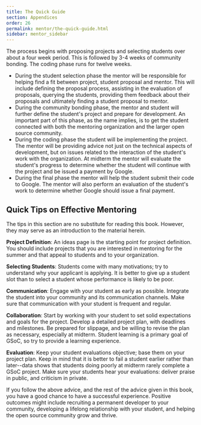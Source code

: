 ```yaml
---
title: The Quick Guide
section: Appendices
order: 26
permalink: mentor/the-quick-guide.html
sidebar: mentor_sidebar
---
```


The process begins with proposing projects and selecting students over about a four week period. This is followed by 3-4 weeks of community bonding. The coding phase runs for twelve weeks.

*   During the student selection phase the mentor will be responsible for helping find a fit between project, student proposal and mentor. This will include defining the proposal process, assisting in the evaluation of proposals, querying the students, providing them feedback about their proposals and ultimately finding a student proposal to mentor.
*   During the community bonding phase, the mentor and student will further define the student's project and prepare for development. An important part of this phase, as the name implies, is to get the student connected with both the mentoring organization and the larger open source community.
*   During the coding phase the student will be implementing the project. The mentor will be providing advice not just on the technical aspects of development, but on issues related to the interaction of the student's work with the organization. At midterm the mentor will evaluate the student's progress to determine whether the student will continue with the project and be issued a payment by Google.
*   During the final phase the mentor will help the student submit their code to Google. The mentor will also perform an evaluation of the student's work to determine whether Google should issue a final payment.


## Quick Tips on Effective Mentoring

The tips in this section are no substitute for reading this book.  However, they may serve as an introduction to the material herein.

**Project Definition**: An ideas page is the starting point for project definition.  You should include projects that you are interested in mentoring for the summer and that appeal to students and to your organization.

**Selecting Students**: Students come with many motivations; try to understand why your applicant is applying. It is better to give up a student slot than to select a student whose performance is likely to be poor.

**Communication**: Engage with your student as early as possible. Integrate the student into your community and its communication channels. Make sure that communication with your student is frequent and regular.

**Collaboration**: Start by working with your student to set solid expectations and goals for the project. Develop a detailed project plan, with deadlines and milestones. Be prepared for slippage, and be willing to revise the plan as necessary, especially at midterm. Student learning is a primary goal of GSoC, so try to provide a learning experience.

**Evaluation**: Keep your student evaluations objective; base them on your project plan.  Keep in mind that it is better to fail a student earlier rather than later--data shows that students doing poorly at midterm rarely complete a GSoC project.  Make sure your students hear your evaluations: deliver praise in public, and criticism in private.

If you follow the above advice, and the rest of the advice given in this book, you have a good chance to have a successful experience. Positive outcomes might include recruiting a permanent developer to your community, developing a lifelong relationship with your student, and helping the open source community grow and thrive.
